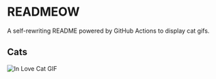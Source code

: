 # READMEOW

A self-rewriting README powered by GitHub Actions to display cat gifs.

## Cats

![In Love Cat GIF](https://media1.giphy.com/media/MDJ9IbxxvDUQM/200.gif?cid=9acd02daq3712htkmc4346b9zbpp7um1i1aehrji2676lqly&ep=v1_gifs_search&rid=200.gif&ct=g)

